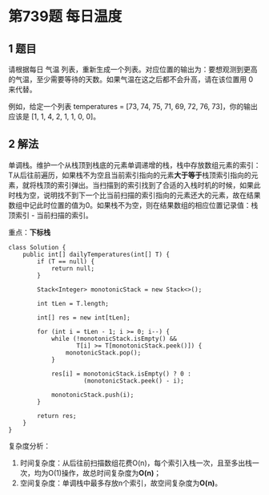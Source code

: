 # 第739题 每日温度

## 1 题目

请根据每日 气温 列表，重新生成一个列表。对应位置的输出为：要想观测到更高的气温，至少需要等待的天数。如果气温在这之后都不会升高，请在该位置用 0 来代替。

例如，给定一个列表 temperatures = [73, 74, 75, 71, 69, 72, 76, 73]，你的输出应该是 [1, 1, 4, 2, 1, 1, 0, 0]。

## 2 解法

单调栈。维护一个从栈顶到栈底的元素单调递增的栈，栈中存放数组元素的索引：T从后往前遍历，如果栈不为空且当前索引指向的元素**大于等于**栈顶索引指向的元素，就将栈顶的索引弹出。当扫描到的索引找到了合适的入栈时机的时候，如果此时栈为空，说明找不到下一个比当前扫描的索引指向的元素还大的元素，故在结果数组中记此时位置的值为0。如果栈不为空，则在结果数组的相应位置记录值：栈顶索引 - 当前扫描的索引。

重点：**下标栈**

```
class Solution {
    public int[] dailyTemperatures(int[] T) {
        if (T == null) {
            return null;
        }

        Stack<Integer> monotonicStack = new Stack<>();

        int tLen = T.length;

        int[] res = new int[tLen];

        for (int i = tLen - 1; i >= 0; i--) {
            while (!monotonicStack.isEmpty() && 
            	   T[i] >= T[monotonicStack.peek()]) {
                monotonicStack.pop();
            }

            res[i] = monotonicStack.isEmpty() ? 0 :
            		 (monotonicStack.peek() - i);

            monotonicStack.push(i);
        }

        return res;
    }
}
```

复杂度分析：

1. 时间复杂度：从后往前扫描数组花费O(n)，每个索引入栈一次，且至多出栈一次，均为O(1)操作，故总时间复杂度为**O(n)**；
2. 空间复杂度：单调栈中最多存放n个索引，故空间复杂度为**O(n)**。